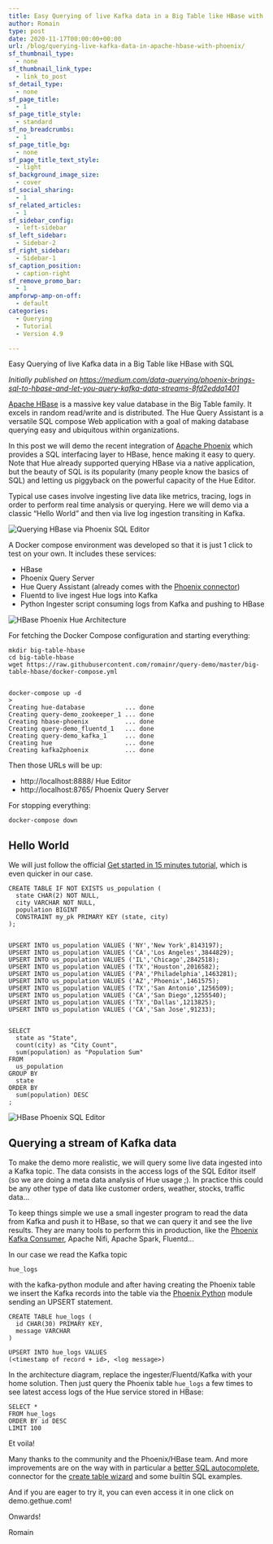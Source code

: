 ```yaml
---
title: Easy Querying of live Kafka data in a Big Table like HBase with SQL
author: Romain
type: post
date: 2020-11-17T00:00:00+00:00
url: /blog/querying-live-kafka-data-in-apache-hbase-with-phoenix/
sf_thumbnail_type:
  - none
sf_thumbnail_link_type:
  - link_to_post
sf_detail_type:
  - none
sf_page_title:
  - 1
sf_page_title_style:
  - standard
sf_no_breadcrumbs:
  - 1
sf_page_title_bg:
  - none
sf_page_title_text_style:
  - light
sf_background_image_size:
  - cover
sf_social_sharing:
  - 1
sf_related_articles:
  - 1
sf_sidebar_config:
  - left-sidebar
sf_left_sidebar:
  - Sidebar-2
sf_right_sidebar:
  - Sidebar-1
sf_caption_position:
  - caption-right
sf_remove_promo_bar:
  - 1
ampforwp-amp-on-off:
  - default
categories:
  - Querying
  - Tutorial
  - Version 4.9

---
```

Easy Querying of live Kafka data in a Big Table like HBase with SQL

*Initially published on https://medium.com/data-querying/phoenix-brings-sql-to-hbase-and-let-you-query-kafka-data-streams-8fd2edda1401*

[Apache HBase](https://hbase.apache.org/) is a massive key value database in the Big Table family. It excels in random read/write and is distributed. The Hue Query Assistant is a versatile SQL compose Web application with a goal of making database querying easy and ubiquitous within organizations.

In this post we will demo the recent integration of [Apache Phoenix](https://phoenix.apache.org/) which provides a SQL interfacing layer to HBase, hence making it easy to query. Note that Hue already supported querying HBase via a native application, but the beauty of SQL is its popularity (many people know the basics of SQL) and letting us piggyback on the powerful capacity of the Hue Editor.

Typical use cases involve ingesting live data like metrics, tracing, logs in order to perform real time analysis or querying. Here we will demo via a classic “Hello World” and then via live log ingestion transiting in Kafka.

![Querying HBase via Phoenix SQL Editor](https://cdn.gethue.com/uploads/2020/11/peek-phoenix.gif)

A Docker compose environment was developed so that it is just 1 click to test on your own. It includes these services:

* HBase
* Phoenix Query Server
* Hue Query Assistant (already comes with the [Phoenix connector](https://docs.gethue.com/administrator/configuration/connectors/#apache-phoenix))
* Fluentd to live ingest Hue logs into Kafka
* Python Ingester script consuming logs from Kafka and pushing to HBase

![HBase Phoenix Hue Architecture](https://cdn.gethue.com/uploads/2020/11/hue-phoenix-hbase-archi.png)

For fetching the Docker Compose configuration and starting everything:

    mkdir big-table-hbase
    cd big-table-hbase
    wget https://raw.githubusercontent.com/romainr/query-demo/master/big-table-hbase/docker-compose.yml


    docker-compose up -d
    >
    Creating hue-database           ... done
    Creating query-demo_zookeeper_1 ... done
    Creating hbase-phoenix          ... done
    Creating query-demo_fluentd_1   ... done
    Creating query-demo_kafka_1     ... done
    Creating hue                    ... done
    Creating kafka2phoenix          ... done

Then those URLs will be up:

* http://localhost:8888/ Hue Editor
* http://localhost:8765/ Phoenix Query Server

For stopping everything:

    docker-compose down

## Hello World

We will just follow the official [Get started in 15 minutes tutorial](https://phoenix.apache.org/Phoenix-in-15-minutes-or-less.html), which is even quicker in our case.

    CREATE TABLE IF NOT EXISTS us_population (
      state CHAR(2) NOT NULL,
      city VARCHAR NOT NULL,
      population BIGINT
      CONSTRAINT my_pk PRIMARY KEY (state, city)
    );


    UPSERT INTO us_population VALUES ('NY','New York',8143197);
    UPSERT INTO us_population VALUES ('CA','Los Angeles',3844829);
    UPSERT INTO us_population VALUES ('IL','Chicago',2842518);
    UPSERT INTO us_population VALUES ('TX','Houston',2016582);
    UPSERT INTO us_population VALUES ('PA','Philadelphia',1463281);
    UPSERT INTO us_population VALUES ('AZ','Phoenix',1461575);
    UPSERT INTO us_population VALUES ('TX','San Antonio',1256509);
    UPSERT INTO us_population VALUES ('CA','San Diego',1255540);
    UPSERT INTO us_population VALUES ('TX','Dallas',1213825);
    UPSERT INTO us_population VALUES ('CA','San Jose',91233);


    SELECT
      state as "State",
      count(city) as "City Count",
      sum(population) as "Population Sum"
    FROM
      us_population
    GROUP BY
      state
    ORDER BY
      sum(population) DESC
    ;

![HBase Phoenix SQL Editor](https://cdn.gethue.com/uploads/2020/11/hue-editor-phoenix.png)

## Querying a stream of Kafka data

To make the demo more realistic, we will query some live data ingested into a Kafka topic. The data consists in the access logs of the SQL Editor itself (so we are doing a meta data analysis of Hue usage ;). In practice this could be any other type of data like customer orders, weather, stocks, traffic data...

To keep things simple we use a small ingester program to read the data from Kafka and push it to HBase, so that we can query it and see the live results. They are many tools to perform this in production, like the [Phoenix Kafka Consumer](https://phoenix.apache.org/kafka.html), Apache Nifi, Apache Spark, Fluentd...

In our case we read the Kafka topic

    hue_logs

with the kafka-python module and after having creating the Phoenix table we insert the Kafka records into the table via the [Phoenix Python](https://phoenix.apache.org/python.html) module sending an UPSERT statement.

    CREATE TABLE hue_logs (
      id CHAR(30) PRIMARY KEY,
      message VARCHAR
    )

    UPSERT INTO hue_logs VALUES
    (<timestamp of record + id>, <log message>)

In the architecture diagram, replace the ingester/Fluentd/Kafka with your home solution.
Then just query the Phoenix table `hue_logs` a few times to see latest access logs of the Hue service stored in HBase:

    SELECT *
    FROM hue_logs
    ORDER BY id DESC
    LIMIT 100

Et voila!

Many thanks to the community and the Phoenix/HBase team. And more improvements are on the way with in particular a [better SQL autocomplete](https://docs.gethue.com/developer/parsers/), connector for the [create table wizard](/querying-exploring-the-instacart-dataset-part-1-ingesting-the-data/) and some builtin SQL examples.

And if you are eager to try it, you can even access it in one click on demo.gethue.com!

Onwards!

Romain
